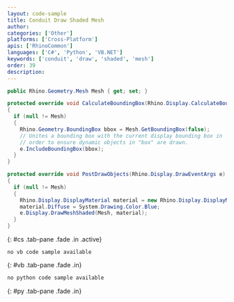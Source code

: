 ```yaml
---
layout: code-sample
title: Conduit Draw Shaded Mesh
author: 
categories: ['Other'] 
platforms: ['Cross-Platform']
apis: ['RhinoCommon']
languages: ['C#', 'Python', 'VB.NET']
keywords: ['conduit', 'draw', 'shaded', 'mesh']
order: 39
description:  
---
```




```cs
public Rhino.Geometry.Mesh Mesh { get; set; }

protected override void CalculateBoundingBox(Rhino.Display.CalculateBoundingBoxEventArgs e)
{
  if (null != Mesh)
  {
    Rhino.Geometry.BoundingBox bbox = Mesh.GetBoundingBox(false);
    // Unites a bounding box with the current display bounding box in
    // order to ensure dynamic objects in "box" are drawn.
    e.IncludeBoundingBox(bbox);
  }
}

protected override void PostDrawObjects(Rhino.Display.DrawEventArgs e)
{
  if (null != Mesh)
  {
    Rhino.Display.DisplayMaterial material = new Rhino.Display.DisplayMaterial();
    material.Diffuse = System.Drawing.Color.Blue;
    e.Display.DrawMeshShaded(Mesh, material);
  }
}
```
{: #cs .tab-pane .fade .in .active}


```vbnet
no vb code sample available
```
{: #vb .tab-pane .fade .in}


```python
no python code sample available
```
{: #py .tab-pane .fade .in}



